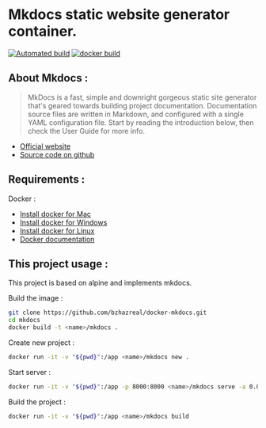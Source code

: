 # Mkdocs static website generator container.
[![Automated build](https://img.shields.io/docker/cloud/automated/bzhazreal/mkdocs)](https://hub.docker.com/repository/docker/bzhazreal/mkdocs)
[![docker build](https://img.shields.io/docker/cloud/build/bzhazreal/mkdocs)](https://hub.docker.com/repository/docker/bzhazreal/mkdocs)

## About Mkdocs :

> MkDocs is a fast, simple and downright gorgeous static site generator that's geared towards building project documentation. Documentation source files are written in Markdown, and configured with a single YAML configuration file. Start by reading the introduction below, then check the User Guide for more info.

- [Official website](https://www.mkdocs.org/)
- [Source code on github](https://github.com/mkdocs/mkdocs/)


## Requirements :

Docker :
  - [Install docker for Mac](https://docs.docker.com/docker-for-mac/install/)
  - [Install docker for Windows](https://docs.docker.com/docker-for-windows/install/)
  - [Install docker for Linux](https://docs.docker.com/engine/install/)
  - [Docker documentation](https://docs.docker.com/)

## This project usage :

This project is based on alpine and implements mkdocs.

Build the image :
```sh
git clone https://github.com/bzhazreal/docker-mkdocs.git
cd mkdocs
docker build -t <name>/mkdocs .
```

Create new project :
```sh
docker run -it -v "${pwd}":/app <name>/mkdocs new .
```

Start server :
```sh
docker run -it -v "${pwd}":/app -p 8000:8000 <name>/mkdocs serve -a 0.0.0.0:8000
```

Build the project :
```sh
docker run -it -v "${pwd}":/app <name>/mkdocs build
```
